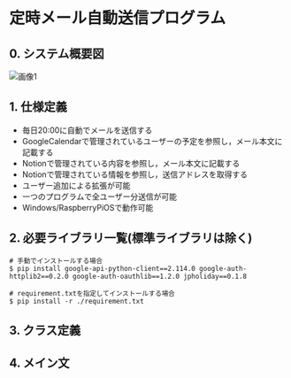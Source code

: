 # 定時メール自動送信プログラム
## 0. システム概要図
![画像1](https://github.com/haradakaito/Automatic_Email_Sending/assets/75819611/11d7e684-5137-4044-9622-69bb1764164d)

## 1. 仕様定義
- 毎日20:00に自動でメールを送信する
- GoogleCalendarで管理されているユーザーの予定を参照し，メール本文に記載する
- Notionで管理されている内容を参照し，メール本文に記載する
- Notionで管理されている情報を参照し，送信アドレスを取得する
- ユーザー追加による拡張が可能
- 一つのプログラムで全ユーザー分送信が可能
- Windows/RaspberryPiOSで動作可能
## 2. 必要ライブラリ一覧(標準ライブラリは除く)
```
# 手動でインストールする場合
$ pip install google-api-python-client==2.114.0 google-auth-httplib2==0.2.0 google-auth-oauthlib==1.2.0 jpholiday==0.1.8

# requirement.txtを指定してインストールする場合
$ pip install -r ./requirement.txt
```
## 3. クラス定義

## 4. メイン文



